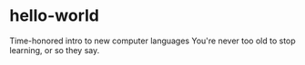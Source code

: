 # hello-world
Time-honored intro to new computer languages
You're never too old to stop learning, or so they say. 
